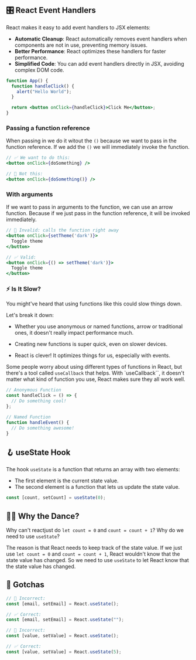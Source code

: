 ## 🎛️ React Event Handlers

React makes it easy to add event handlers to JSX elements:

- **Automatic Cleanup**: React automatically removes event handlers when components are not in use, preventing memory issues.
- **Better Performance**: React optimizes these handlers for faster performance.
- **Simplified Code**: You can add event handlers directly in JSX, avoiding complex DOM code.

```jsx
function App() {
  function handleClick() {
    alert("Hello World");
  }

  return <button onClick={handleClick}>Click Me</button>;
}
```

### Passing a function reference

When passing in we do it witout the `()` because we want to pass in the function reference. If we add the `()` we will immediately invoke the function.

```jsx
// ✅ We want to do this:
<button onClick={doSomething} />

// 🚫 Not this:
<button onClick={doSomething()} />
```

### With arguments

If we want to pass in arguments to the function, we can use an arrow function. Because if we just pass in the function reference, it will be invoked immediately.

```jsx
// 🚫 Invalid: calls the function right away
<button onClick={setTheme('dark')}>
  Toggle theme
</button>

// ✅ Valid:
<button onClick={() => setTheme('dark')}>
  Toggle theme
</button>
```

### ⚡ Is It Slow?

You might've heard that using functions like this could slow things down.

Let's break it down:

- Whether you use anonymous or named functions, arrow or traditional ones, it doesn't really impact performance much.

- Creating new functions is super quick, even on slower devices.

- React is clever! It optimizes things for us, especially with events.

Some people worry about using different types of functions in React, but there's a tool called `useCallback` that helps. With `useCallback``, it doesn't matter what kind of function you use, React makes sure they all work well.

```javascript
// Anonymous Function
const handleClick = () => {
  // Do something cool!
};

// Named Function
function handleEvent() {
  // Do something awesome!
}
```

## 🪝 useState Hook

The hook `useState` is a function that returns an array with two elements:

- The first element is the current state value.
- The second element is a function that lets us update the state value.

```jsx
const [count, setCount] = useState(0);
```

## 💃🏽 Why the Dance?

Why can't reactjust do `let count = 0` and `count = count + 1`? Why do we need to use `useState`?

The reason is that React needs to keep track of the state value. If we just use `let count = 0` and `count = count + 1`, React wouldn't know that the state value has changed. So we need to use `useState` to let React know that the state value has changed.

## 📝 Gotchas

```jsx
// 🚫 Incorrect:
const [email, setEmail] = React.useState();

// ✅ Correct:
const [email, setEmail] = React.useState("");

// 🚫 Incorrect:
const [value, setValue] = React.useState();

// ✅ Correct:
const [value, setValue] = React.useState(5);
```
